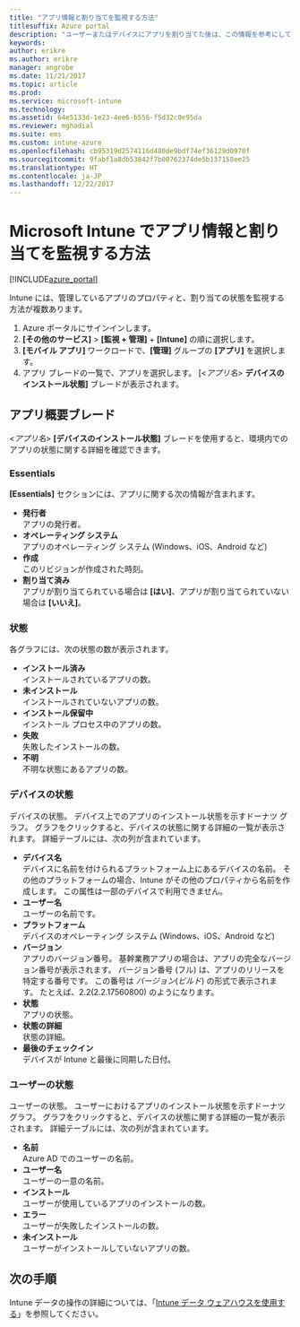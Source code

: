 ```yaml
---
title: "アプリ情報と割り当てを監視する方法"
titlesuffix: Azure portal
description: "ユーザーまたはデバイスにアプリを割り当てた後は、この情報を参考にして、その状態を監視できます。"
keywords: 
author: erikre
ms.author: erikre
manager: angrobe
ms.date: 11/21/2017
ms.topic: article
ms.prod: 
ms.service: microsoft-intune
ms.technology: 
ms.assetid: 64e5133d-1e23-4ee6-b556-f5d32c0e95da
ms.reviewer: mghadial
ms.suite: ems
ms.custom: intune-azure
ms.openlocfilehash: cb95319d2574116d480de9bdf74ef36129d0970f
ms.sourcegitcommit: 9fabf1a8db53842f7b00762374de5b137158ee25
ms.translationtype: HT
ms.contentlocale: ja-JP
ms.lasthandoff: 12/22/2017
---
```

# <a name="how-to-monitor-app-information-and-assignments-with-microsoft-intune"></a>Microsoft Intune でアプリ情報と割り当てを監視する方法

[!INCLUDE[azure_portal](./includes/azure_portal.md)]

Intune には、管理しているアプリのプロパティと、割り当ての状態を監視する方法が複数あります。

1. Azure ポータルにサインインします。
2. **[その他のサービス]** > **[監視 + 管理]** + **[Intune]** の順に選択します。
3. **[モバイル アプリ]** ワークロードで、**[管理]** グループの **[アプリ]** を選択します。
5. アプリ ブレードの一覧で、アプリを選択します。 [<*アプリ名*> **デバイスのインストール状態]** ブレードが表示されます。

## <a name="app-overview-blade"></a>アプリ概要ブレード

<*アプリ名*> **[デバイスのインストール状態]** ブレードを使用すると、環境内でのアプリの状態に関する詳細を確認できます。

### <a name="essentials"></a>Essentials

**[Essentials]** セクションには、アプリに関する次の情報が含まれます。

 - **発行者**  
アプリの発行者。
 - **オペレーティング システム**  
アプリのオペレーティング システム (Windows、iOS、Android など)
 - **作成**  
このリビジョンが作成された時刻。
 - **割り当て済み**  
アプリが割り当てられている場合は **[はい]**、アプリが割り当てられていない場合は **[いいえ]**。

### <a name="status"></a>状態
各グラフには、次の状態の数が表示されます。

 - **インストール済み**  
インストールされているアプリの数。
 - **未インストール**  
インストールされていないアプリの数。
 - **インストール保留中**  
インストール プロセス中のアプリの数。
 - **失敗**  
失敗したインストールの数。
 - **不明**  
不明な状態にあるアプリの数。

### <a name="device-status"></a>デバイスの状態

デバイスの状態。 デバイス上でのアプリのインストール状態を示すドーナツ グラフ。 グラフをクリックすると、デバイスの状態に関する詳細の一覧が表示されます。 詳細テーブルには、次の列が含まれています。

 - **デバイス名**  
デバイスに名前を付けられるプラットフォーム上にあるデバイスの名前。 その他のプラットフォームの場合、Intune がその他のプロパティから名前を作成します。 この属性は一部のデバイスで利用できません。
 - **ユーザー名**  
ユーザーの名前です。
 - **プラットフォーム**  
デバイスのオペレーティング システム (Windows、iOS、Android など)
 - **バージョン**  
アプリのバージョン番号。 基幹業務アプリの場合は、アプリの完全なバージョン番号が表示されます。 バージョン番号 (フル) は、アプリのリリースを特定する番号です。 この番号は _バージョン_(_ビルド_) の形式で表示されます。 たとえば、2.2(2.2.17560800) のようになります。
 - **状態**  
アプリの状態。
 - **状態の詳細**  
状態の詳細。
 - **最後のチェックイン**  
デバイスが Intune と最後に同期した日付。


### <a name="user-status"></a>ユーザーの状態

ユーザーの状態。 ユーザーにおけるアプリのインストール状態を示すドーナツ グラフ。 グラフをクリックすると、デバイスの状態に関する詳細の一覧が表示されます。 詳細テーブルには、次の列が含まれています。
 - **名前**  
Azure AD でのユーザーの名前。
 - **ユーザー名**  
ユーザーの一意の名前。
 - **インストール**  
ユーザーが使用しているアプリのインストールの数。
 - **エラー**  
ユーザーが失敗したインストールの数。
 - **未インストール**  
ユーザーがインストールしていないアプリの数。


## <a name="next-steps"></a>次の手順

Intune データの操作の詳細については、「[Intune データ ウェアハウスを使用する](reports-nav-create-intune-reports.md)」を参照してください。